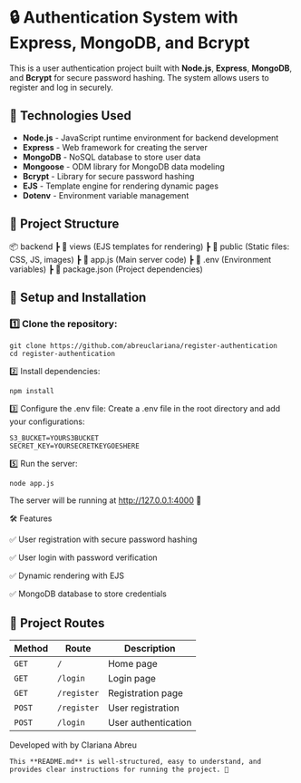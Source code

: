 # 🔒 Authentication System with Express, MongoDB, and Bcrypt

This is a user authentication project built with **Node.js**, **Express**, **MongoDB**, and **Bcrypt** for secure password hashing. The system allows users to register and log in securely.

## 🚀 Technologies Used

- **Node.js** - JavaScript runtime environment for backend development
- **Express** - Web framework for creating the server
- **MongoDB** - NoSQL database to store user data
- **Mongoose** - ODM library for MongoDB data modeling
- **Bcrypt** - Library for secure password hashing
- **EJS** - Template engine for rendering dynamic pages
- **Dotenv** - Environment variable management

## 📂 Project Structure

📦 backend ┣ 📂 views (EJS templates for rendering) ┣ 📂 public (Static files: CSS, JS, images) ┣ 📜 app.js (Main server code) ┣ 📜 .env (Environment variables) ┣ 📜 package.json (Project dependencies)


## 🔧 Setup and Installation

### 1️⃣ Clone the repository:

   
    git clone https://github.com/abreuclariana/register-authentication
    cd register-authentication



2️⃣ Install dependencies:

    
    npm install


3️⃣ Configure the .env file:
Create a .env file in the root directory and add your configurations:

    S3_BUCKET=YOURS3BUCKET
    SECRET_KEY=YOURSECRETKEYGOESHERE

5️⃣ Run the server:

    node app.js

The server will be running at http://127.0.0.1:4000 🚀

🛠 Features

✅ User registration with secure password hashing

✅ User login with password verification

✅ Dynamic rendering with EJS

✅ MongoDB database to store credentials


## 📌 Project Routes

| Method | Route       | Description             |
|--------|------------|-------------------------|
| `GET`  | `/`        | Home page               |
| `GET`  | `/login`   | Login page              |
| `GET`  | `/register` | Registration page      |
| `POST` | `/register` | User registration      |
| `POST` | `/login`   | User authentication     |


Developed with by Clariana Abreu

       
    This **README.md** is well-structured, easy to understand, and provides clear instructions for running the project. 🚀




